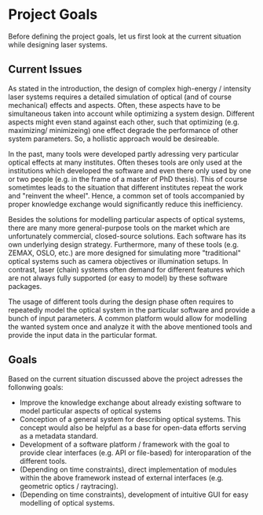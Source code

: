 # Project Goals

Before defining the project goals, let us first look at the current situation while designing laser systems.

## Current Issues

As stated in the introduction, the design of complex high-energy / intensity laser systems requires a detailed simulation of optical (and of course mechanical) effects and aspects. Often, these aspects have to be simultaneous taken into account while optimizing a system design. Different aspects might even stand against each other, such that optimizing (e.g. maximizing/ minimizeing) one effect degrade the performance of other system parameters. So, a hollistic approach would be desireable.

In the past, many tools were developed partly adressing very particular optical effects at many institutes. Often theses tools are only used at the institutions which developed the software and even there only used by one or two people (e.g. in the frame of a master of PhD thesis). This of course sometimtes leads to the situation that different institutes repeat the work and "reinvent the wheel". Hence, a common set of tools accompanied by proper knowledge exchange would significantly reduce this inefficiency.

Besides the solutions for modelling particular aspects of optical systems, there are many more general-purpose tools on the market which are unfortunately commercial, closed-source solutions. Each software has its own underlying design strategy. Furthermore, many of these tools (e.g. ZEMAX, OSLO, etc.) are more designed for simulating more "traditional" optical systems such as camera objectives or illumination setups. In contrast, laser (chain) systems often demand for different features which are not always fully supported (or easy to model) by these software packages.

The usage of different tools during the design phase often requires to repeatedly model the optical system in the particular software and provide a bunch of input parameters. A common platform would allow for modelling the wanted system once and analyze it with the above mentioned tools and provide the input data in the particular format.

## Goals

Based on the current situation discussed above the project adresses the follonwing goals:

- Improve the knowledge exchange about already existing software to model particular aspects of optical systems
- Conception of a general system for describing optical systems. This concept would also be helpful as a base for open-data efforts serving as a metadata standard.
- Development of a software platform / framework with the goal to provide clear interfaces (e.g. API or file-based) for interoparation of the different tools.
- (Depending on time constraints), direct implementation of modules within the above framework instead of external interfaces (e.g. geometric optics / raytracing).
- (Depending on time constraints), development of intuitive GUI for easy modelling of optical systems.
